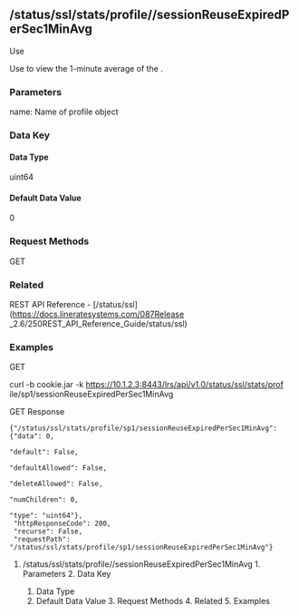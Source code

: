 ## /status/ssl/stats/profile/<name>/sessionReuseExpiredPerSec1MinAvg

Use

Use to view the 1-minute average of the .

### Parameters

name: Name of profile object

### Data Key

#### Data Type

uint64

#### Default Data Value

0

### Request Methods

GET

### Related

REST API Reference - [/status/ssl](https://docs.lineratesystems.com/087Release
_2.6/250REST_API_Reference_Guide/status/ssl)

### Examples

GET

curl -b cookie.jar -k https://10.1.2.3:8443/lrs/api/v1.0/status/ssl/stats/prof
ile/sp1/sessionReuseExpiredPerSec1MinAvg

GET Response

    
    {"/status/ssl/stats/profile/sp1/sessionReuseExpiredPerSec1MinAvg": {"data": 0,
                                                                           "default": False,
                                                                           "defaultAllowed": False,
                                                                           "deleteAllowed": False,
                                                                           "numChildren": 0,
                                                                           "type": "uint64"},
     "httpResponseCode": 200,
     "recurse": False,
     "requestPath": "/status/ssl/stats/profile/sp1/sessionReuseExpiredPerSec1MinAvg"}
    

  1. /status/ssl/stats/profile/<name>/sessionReuseExpiredPerSec1MinAvg
    1. Parameters
    2. Data Key
      1. Data Type
      2. Default Data Value
    3. Request Methods
    4. Related
    5. Examples

